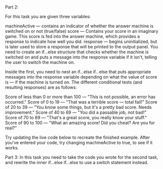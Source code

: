 Part 2:

For this task you are given three variables:

machineActive — contains an indicator of whether the answer machine is switched on or not (true/false)
score — Contains your score in an imaginary game. This score is fed into the answer machine, which provides a response to indicate how well you did.
response — begins uninitialized, but is later used to store a response that will be printed to the output panel.
You need to create an if...else structure that checks whether the machine is switched on and puts a message into the response variable if it isn't, telling the user to switch the machine on.

Inside the first, you need to nest an if...else if...else that puts appropriate messages into the response variable depending on what the value of score is — if the machine is turned on. The different conditional tests (and resulting responses) are as follows:

Score of less than 0 or more than 100 — "This is not possible, an error has occurred."
Score of 0 to 19 — "That was a terrible score — total fail!"
Score of 20 to 39 — "You know some things, but it\'s a pretty bad score. Needs improvement."
Score of 40 to 69 — "You did a passable job, not bad!"
Score of 70 to 89 — "That\'s a great score, you really know your stuff."
Score of 90 to 100 — "What an amazing score! Did you cheat? Are you for real?"

Try updating the live code below to recreate the finished example. After you've entered your code, try changing machineActive to true, to see if it works.

Part 3:
In this task you need to take the code you wrote for the second task, and rewrite the inner if...else if...else to use a switch statement instead.
